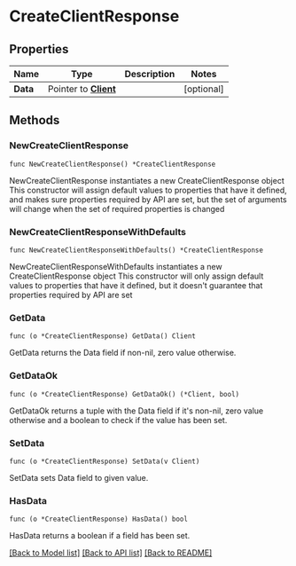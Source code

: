 # CreateClientResponse

## Properties

Name | Type | Description | Notes
------------ | ------------- | ------------- | -------------
**Data** | Pointer to [**Client**](Client.md) |  | [optional]

## Methods

### NewCreateClientResponse

`func NewCreateClientResponse() *CreateClientResponse`

NewCreateClientResponse instantiates a new CreateClientResponse object
This constructor will assign default values to properties that have it defined,
and makes sure properties required by API are set, but the set of arguments
will change when the set of required properties is changed

### NewCreateClientResponseWithDefaults

`func NewCreateClientResponseWithDefaults() *CreateClientResponse`

NewCreateClientResponseWithDefaults instantiates a new CreateClientResponse object
This constructor will only assign default values to properties that have it defined,
but it doesn't guarantee that properties required by API are set

### GetData

`func (o *CreateClientResponse) GetData() Client`

GetData returns the Data field if non-nil, zero value otherwise.

### GetDataOk

`func (o *CreateClientResponse) GetDataOk() (*Client, bool)`

GetDataOk returns a tuple with the Data field if it's non-nil, zero value otherwise
and a boolean to check if the value has been set.

### SetData

`func (o *CreateClientResponse) SetData(v Client)`

SetData sets Data field to given value.

### HasData

`func (o *CreateClientResponse) HasData() bool`

HasData returns a boolean if a field has been set.


[[Back to Model list]](../README.md#documentation-for-models) [[Back to API list]](../README.md#documentation-for-api-endpoints) [[Back to README]](../README.md)
